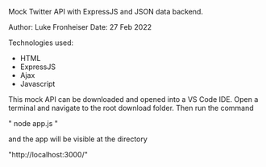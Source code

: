 Mock Twitter API with ExpressJS and JSON data backend.

Author: Luke Fronheiser
Date: 27 Feb 2022

Technologies used:
- HTML
- ExpressJS
- Ajax
- Javascript



This mock API can be downloaded and opened into a VS Code IDE.
Open a terminal and navigate to the root download folder.
Then run the command

" node app.js "

and the app will be visible at the directory

"http://localhost:3000/"

